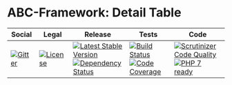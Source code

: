 # ABC-Framework: Detail Table

<table>
<thead>
<tr>
<th>Social</th>
<th>Legal</th>
<th>Release</th>
<th>Tests</th>
<th>Code</th>
</tr>
</thead>
<tbody>
<tr>
<td>
<a href="https://gitter.im/SetBased/php-abc?utm_source=badge&utm_medium=badge&utm_campaign=pr-badge"><img src="https://badges.gitter.im/SetBased/php-abc.svg" alt="Gitter"/></a>
</td>
<td>
<a href="https://packagist.org/packages/setbased/abc-table-detail"><img src="https://poser.pugx.org/setbased/abc-table-detail/license" alt="License"/></a>
</td>
<td>
<a href="https://packagist.org/packages/setbased/abc-table-detail"><img src="https://poser.pugx.org/setbased/abc-table-detail/v/stable" alt="Latest Stable Version"/></a><br/>
<a href="https://www.versioneye.com/user/projects/5724fd9dba37ce004309f88e"><img src="https://www.versioneye.com/user/projects/5724fd9dba37ce004309f88e/badge.svg?style=flat" alt="Dependency Status"/></a>
</td>
<td>
<a href="https://travis-ci.org/SetBased/php-abc-table-detail"><img src="https://travis-ci.org/SetBased/php-abc-table-detail.svg?branch=master" alt="Build Status"/></a><br/>
<a href="https://scrutinizer-ci.com/g/SetBased/php-abc-table-detail/?branch=master"><img src="https://scrutinizer-ci.com/g/SetBased/php-abc-table-detail/badges/coverage.png?b=master" alt="Code Coverage"/></a>
</td>
<td>
<a href="https://scrutinizer-ci.com/g/SetBased/php-abc-table-detail/?branch=master"><img src="https://scrutinizer-ci.com/g/SetBased/php-abc-table-detail/badges/quality-score.png?b=master" alt="Scrutinizer Code Quality"/></a><br/>
<a href="https://travis-ci.org/SetBased/php-abc-table-detail"><img src="http://php7ready.timesplinter.ch/SetBased/php-abc-table-detail/badge.svg" alt="PHP 7 ready"/></a>
</td>
</tr>
</tbody>
</table>
